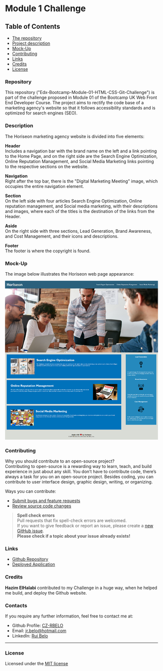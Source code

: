 # Module 1 Challenge

## Table of Contents

* [The repository](#repository)
* [Project description](#description)
* [Mock-Up](#mock-Up)
* [Contributing](#contributing)
* [Links](#links)
* [Credits](#credits)
* [License](#license)

### Repository

This repository ("Edx-Bootcamp-Module-01-HTML-CSS-Git-Challenge") is part of the challenge proposed in Module 01 of the Bootcamp UK Web Front End Developer Course.
The project aims to rectify the code base of a marketing agency's website so that it follows accessibility standards and is optimized for search engines (SEO).

### Description

The Horiseon marketing agency website is divided into five elements:

**Header**  
Includes a navigation bar with the brand name on the left and a link pointing to the Home Page, and on the right side are the Search Engine Optimization, Online Reputation Management, and Social Media Marketing links pointing to the respective sections on the website.

**Navigation**  
Right after the top bar, there is the "Digital Marketing Meeting" image, which occupies the entire navigation element.

**Section**  
On the left side with four articles Search Engine Optimization, Online reputation management, and Social media marketing, with their descriptions and images, where each of the titles is the destination of the links from the Header.

**Aside**  
On the right side with three sections, Lead Generation, Brand Awareness, and Cost Management, and their icons and descriptions.

**Footer**  
The footer is where the copyright is found.

### Mock-Up

The image below illustrates the Horiseon web page appearance:  

![Mock up Horiseon web page](/Assets/Mock-up-Horiseon-web-page.png)

### Contributing

Why you should contribute to an open-source project?  
Contributing to open-source is a rewarding way to learn, teach, and build experience in just about any skill.
You don’t have to contribute code, there’s always a task for you on an open-source project.
Besides coding, you can contribute to user interface design, graphic design, writing, or organizing.

Ways you can contribute:

* [Submit bugs and feature requests](https://github.com/CZ-RBelo/Edx-Bootcamp-Module-01-HTML-CSS-Git-Challenge/issues)
* [Review source code changes](https://github.com/CZ-RBelo/Edx-Bootcamp-Module-01-HTML-CSS-Git-Challenge/pulls)

> **Spell check errors**  
>Pull requests that fix spell-check errors are welcomed.  
>If you want to give feedback or report an issue, please create a [new GitHub issue](https://github.com/CZ-RBelo/Edx-Bootcamp-Module-01-HTML-CSS-Git-Challenge/issues/new).  
>**Please check if a topic about your issue already exists!**

### Links

* [Github Repository](https://github.com/CZ-RBelo/Edx-Bootcamp-Module-01-HTML-CSS-Git-Challenge.git)
* [Deployed Application](https://cz-rbelo.github.io/Edx-Bootcamp-Module-01-HTML-CSS-Git-Challenge/)

### Credits

**Hazim ElHalabi** contributed to my Challenge in a huge way, when he helped me build, and deploy the Github website.

### Contacts

If you require any further information, feel free to contact me at:
 
* Github Profile: [CZ-RBELO](https://github.com/CZ-RBelo/)  
* Email: [jr.belo@hotmail.com](mailto:jr.belo@hotmail.com)
* LinkedIn: [Rui Belo](https://linkedin.com/in/ruibelo)

---
### License
Licensed under the [MIT license](/LICENSE)